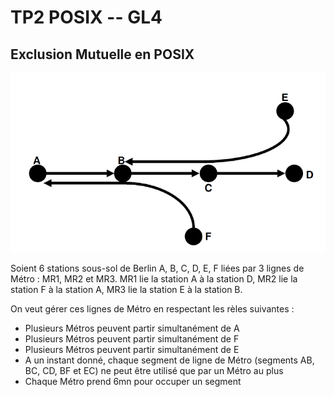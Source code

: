 # TP2 POSIX -- GL4
## Exclusion Mutuelle en POSIX
![Img du problème](probleme_des_metros.PNG#gh-dark-mode-only)

Soient 6 stations sous-sol de Berlin A, B, C, D, E, F liées par 3 lignes de Métro : MR1, MR2 et MR3. MR1 lie la station A à la station D, MR2 lie la station F à la station A, MR3 lie la station E à la station B.

On veut gérer ces lignes de Métro en respectant les rèles suivantes :
* Plusieurs Métros peuvent partir simultanément de A
* Plusieurs Métros peuvent partir simultanément de F
* Plusieurs Métros peuvent partir simultanément de E
* A un instant donné, chaque segment de ligne de Métro (segments AB, BC, CD, BF et EC) ne peut être utilisé que par un Métro au plus
* Chaque Métro prend 6mn pour occuper un segment
